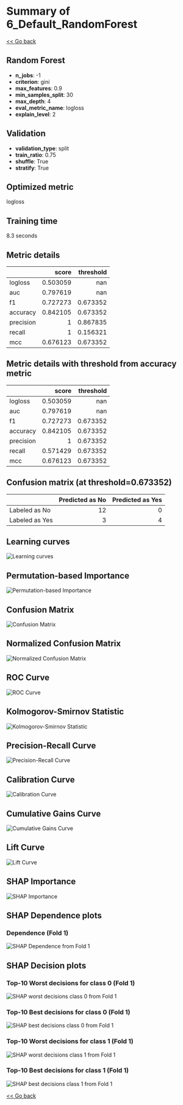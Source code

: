 # Summary of 6_Default_RandomForest

[<< Go back](../README.md)


## Random Forest
- **n_jobs**: -1
- **criterion**: gini
- **max_features**: 0.9
- **min_samples_split**: 30
- **max_depth**: 4
- **eval_metric_name**: logloss
- **explain_level**: 2

## Validation
 - **validation_type**: split
 - **train_ratio**: 0.75
 - **shuffle**: True
 - **stratify**: True

## Optimized metric
logloss

## Training time

8.3 seconds

## Metric details
|           |    score |   threshold |
|:----------|---------:|------------:|
| logloss   | 0.503059 |  nan        |
| auc       | 0.797619 |  nan        |
| f1        | 0.727273 |    0.673352 |
| accuracy  | 0.842105 |    0.673352 |
| precision | 1        |    0.867835 |
| recall    | 1        |    0.156321 |
| mcc       | 0.676123 |    0.673352 |


## Metric details with threshold from accuracy metric
|           |    score |   threshold |
|:----------|---------:|------------:|
| logloss   | 0.503059 |  nan        |
| auc       | 0.797619 |  nan        |
| f1        | 0.727273 |    0.673352 |
| accuracy  | 0.842105 |    0.673352 |
| precision | 1        |    0.673352 |
| recall    | 0.571429 |    0.673352 |
| mcc       | 0.676123 |    0.673352 |


## Confusion matrix (at threshold=0.673352)
|                |   Predicted as No |   Predicted as Yes |
|:---------------|------------------:|-------------------:|
| Labeled as No  |                12 |                  0 |
| Labeled as Yes |                 3 |                  4 |

## Learning curves
![Learning curves](learning_curves.png)

## Permutation-based Importance
![Permutation-based Importance](permutation_importance.png)
## Confusion Matrix

![Confusion Matrix](confusion_matrix.png)


## Normalized Confusion Matrix

![Normalized Confusion Matrix](confusion_matrix_normalized.png)


## ROC Curve

![ROC Curve](roc_curve.png)


## Kolmogorov-Smirnov Statistic

![Kolmogorov-Smirnov Statistic](ks_statistic.png)


## Precision-Recall Curve

![Precision-Recall Curve](precision_recall_curve.png)


## Calibration Curve

![Calibration Curve](calibration_curve_curve.png)


## Cumulative Gains Curve

![Cumulative Gains Curve](cumulative_gains_curve.png)


## Lift Curve

![Lift Curve](lift_curve.png)



## SHAP Importance
![SHAP Importance](shap_importance.png)

## SHAP Dependence plots

### Dependence (Fold 1)
![SHAP Dependence from Fold 1](learner_fold_0_shap_dependence.png)

## SHAP Decision plots

### Top-10 Worst decisions for class 0 (Fold 1)
![SHAP worst decisions class 0 from Fold 1](learner_fold_0_shap_class_0_worst_decisions.png)
### Top-10 Best decisions for class 0 (Fold 1)
![SHAP best decisions class 0 from Fold 1](learner_fold_0_shap_class_0_best_decisions.png)
### Top-10 Worst decisions for class 1 (Fold 1)
![SHAP worst decisions class 1 from Fold 1](learner_fold_0_shap_class_1_worst_decisions.png)
### Top-10 Best decisions for class 1 (Fold 1)
![SHAP best decisions class 1 from Fold 1](learner_fold_0_shap_class_1_best_decisions.png)

[<< Go back](../README.md)
